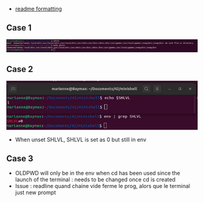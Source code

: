 * [readme formatting](https://docs.github.com/en/get-started/writing-on-github/getting-started-with-writing-and-formatting-on-github/basic-writing-and-formatting-syntax)

## Case 1

![note](img_readme/env_variable.png)

## Case 2

![note](img_readme/SHLVL.png)
* When unset SHLVL, SHLVL is set as 0 but still in env

## Case 3
* OLDPWD will only be in the env when cd has been used since the launch of the terminal : needs to be changed once cd is created
* Issue : readline quand chaine vide ferme le prog, alors que le terminal just new prompt